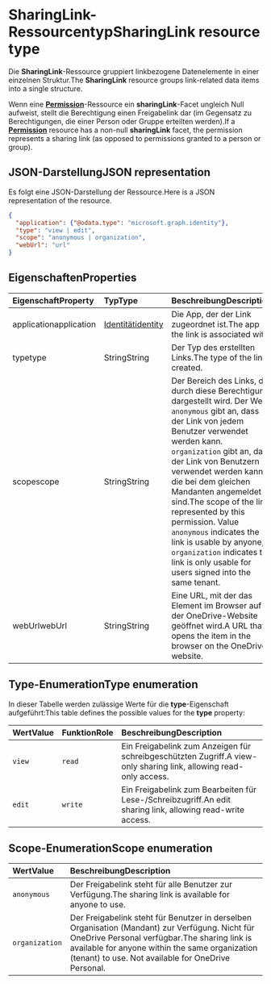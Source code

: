 # <a name="sharinglink-resource-type"></a><span data-ttu-id="4c70f-101">SharingLink-Ressourcentyp</span><span class="sxs-lookup"><span data-stu-id="4c70f-101">SharingLink resource type</span></span>

<span data-ttu-id="4c70f-102">Die **SharingLink**-Ressource gruppiert linkbezogene Datenelemente in einer einzelnen Struktur.</span><span class="sxs-lookup"><span data-stu-id="4c70f-102">The **SharingLink** resource groups link-related data items into a single structure.</span></span>

<span data-ttu-id="4c70f-103">Wenn eine [**Permission**](permission.md)-Ressource ein **sharingLink**-Facet ungleich Null aufweist, stellt die Berechtigung einen Freigabelink dar (im Gegensatz zu Berechtigungen, die einer Person oder Gruppe erteilten werden).</span><span class="sxs-lookup"><span data-stu-id="4c70f-103">If a [**Permission**](permission.md) resource has a non-null **sharingLink** facet, the permission represents a sharing link (as opposed to permissions granted to a person or group).</span></span>

## <a name="json-representation"></a><span data-ttu-id="4c70f-104">JSON-Darstellung</span><span class="sxs-lookup"><span data-stu-id="4c70f-104">JSON representation</span></span>

<span data-ttu-id="4c70f-105">Es folgt eine JSON-Darstellung der Ressource.</span><span class="sxs-lookup"><span data-stu-id="4c70f-105">Here is a JSON representation of the resource.</span></span>

<!-- {
  "blockType": "resource",
  "optionalProperties": [ "application", "scope" ],
  "@odata.type": "microsoft.graph.sharingLink"
}-->

```json
{
  "application": {"@odata.type": "microsoft.graph.identity"},
  "type": "view | edit",
  "scope": "anonymous | organization",
  "webUrl": "url"
}
```

## <a name="properties"></a><span data-ttu-id="4c70f-106">Eigenschaften</span><span class="sxs-lookup"><span data-stu-id="4c70f-106">Properties</span></span>

| <span data-ttu-id="4c70f-107">Eigenschaft</span><span class="sxs-lookup"><span data-stu-id="4c70f-107">Property</span></span>    | <span data-ttu-id="4c70f-108">Typ</span><span class="sxs-lookup"><span data-stu-id="4c70f-108">Type</span></span>                    | <span data-ttu-id="4c70f-109">Beschreibung</span><span class="sxs-lookup"><span data-stu-id="4c70f-109">Description</span></span>                                                                                                                                                                                             |
|:------------|:------------------------|:--------------------------------------------------------------------------------------------------------------------------------------------------------------------------------------------------------|
| <span data-ttu-id="4c70f-110">application</span><span class="sxs-lookup"><span data-stu-id="4c70f-110">application</span></span> | [<span data-ttu-id="4c70f-111">Identität</span><span class="sxs-lookup"><span data-stu-id="4c70f-111">identity</span></span>](identity.md) | <span data-ttu-id="4c70f-112">Die App, der der Link zugeordnet ist.</span><span class="sxs-lookup"><span data-stu-id="4c70f-112">The app the link is associated with.</span></span>                                                                                                                                                                    |
| <span data-ttu-id="4c70f-113">type</span><span class="sxs-lookup"><span data-stu-id="4c70f-113">type</span></span>        | <span data-ttu-id="4c70f-114">String</span><span class="sxs-lookup"><span data-stu-id="4c70f-114">String</span></span>                  | <span data-ttu-id="4c70f-115">Der Typ des erstellten Links.</span><span class="sxs-lookup"><span data-stu-id="4c70f-115">The type of the link created.</span></span>                                                                                                                                                                           |
| <span data-ttu-id="4c70f-116">scope</span><span class="sxs-lookup"><span data-stu-id="4c70f-116">scope</span></span>       | <span data-ttu-id="4c70f-117">String</span><span class="sxs-lookup"><span data-stu-id="4c70f-117">String</span></span>                  | <span data-ttu-id="4c70f-p101">Der Bereich des Links, der durch diese Berechtigung dargestellt wird. Der Wert `anonymous` gibt an, dass der Link von jedem Benutzer verwendet werden kann. `organization` gibt an, dass der Link von Benutzern verwendet werden kann, die bei dem gleichen Mandanten angemeldet sind.</span><span class="sxs-lookup"><span data-stu-id="4c70f-p101">The scope of the link represented by this permission. Value `anonymous` indicates the link is usable by anyone, `organization` indicates the link is only usable for users signed into the same tenant.</span></span> |
| <span data-ttu-id="4c70f-120">webUrl</span><span class="sxs-lookup"><span data-stu-id="4c70f-120">webUrl</span></span>      | <span data-ttu-id="4c70f-121">String</span><span class="sxs-lookup"><span data-stu-id="4c70f-121">String</span></span>                  | <span data-ttu-id="4c70f-122">Eine URL, mit der das Element im Browser auf der OneDrive-Website geöffnet wird.</span><span class="sxs-lookup"><span data-stu-id="4c70f-122">A URL that opens the item in the browser on the OneDrive website.</span></span>                                                                                                                                       |

## <a name="type-enumeration"></a><span data-ttu-id="4c70f-123">Type-Enumeration</span><span class="sxs-lookup"><span data-stu-id="4c70f-123">Type enumeration</span></span>

<span data-ttu-id="4c70f-124">In dieser Tabelle werden zulässige Werte für die **type**-Eigenschaft aufgeführt:</span><span class="sxs-lookup"><span data-stu-id="4c70f-124">This table defines the possible values for the **type** property:</span></span>

| <span data-ttu-id="4c70f-125">Wert</span><span class="sxs-lookup"><span data-stu-id="4c70f-125">Value</span></span>   | <span data-ttu-id="4c70f-126">Funktion</span><span class="sxs-lookup"><span data-stu-id="4c70f-126">Role</span></span>    | <span data-ttu-id="4c70f-127">Beschreibung</span><span class="sxs-lookup"><span data-stu-id="4c70f-127">Description</span></span>                                                                     |
|:--------|:--------|:--------------------------------------------------------------------------------|
| `view`  | `read`  | <span data-ttu-id="4c70f-128">Ein Freigabelink zum Anzeigen für schreibgeschützten Zugriff.</span><span class="sxs-lookup"><span data-stu-id="4c70f-128">A view-only sharing link, allowing read-only access.</span></span>                            |
| `edit`  | `write` | <span data-ttu-id="4c70f-129">Ein Freigabelink zum Bearbeiten für Lese-/Schreibzugriff.</span><span class="sxs-lookup"><span data-stu-id="4c70f-129">An edit sharing link, allowing read-write access.</span></span>                               |

## <a name="scope-enumeration"></a><span data-ttu-id="4c70f-130">Scope-Enumeration</span><span class="sxs-lookup"><span data-stu-id="4c70f-130">Scope enumeration</span></span>

| <span data-ttu-id="4c70f-131">Wert</span><span class="sxs-lookup"><span data-stu-id="4c70f-131">Value</span></span>          | <span data-ttu-id="4c70f-132">Beschreibung</span><span class="sxs-lookup"><span data-stu-id="4c70f-132">Description</span></span>                                                                                                                 |
|:---------------|:----------------------------------------------------------------------------------------------------------------------------|
| `anonymous`    | <span data-ttu-id="4c70f-133">Der Freigabelink steht für alle Benutzer zur Verfügung.</span><span class="sxs-lookup"><span data-stu-id="4c70f-133">The sharing link is available for anyone to use.</span></span>                                                                            |
| `organization` | <span data-ttu-id="4c70f-p102">Der Freigabelink steht für Benutzer in derselben Organisation (Mandant) zur Verfügung. Nicht für OneDrive Personal verfügbar.</span><span class="sxs-lookup"><span data-stu-id="4c70f-p102">The sharing link is available for anyone within the same organization (tenant) to use. Not available for OneDrive Personal.</span></span> |

<!-- uuid: 8fcb5dbc-d5aa-4681-8e31-b001d5168d79
2015-10-25 14:57:30 UTC -->
<!-- {
  "type": "#page.annotation",
  "description": "sharingLink resource",
  "keywords": "",
  "section": "documentation",
  "tocPath": ""
}-->
